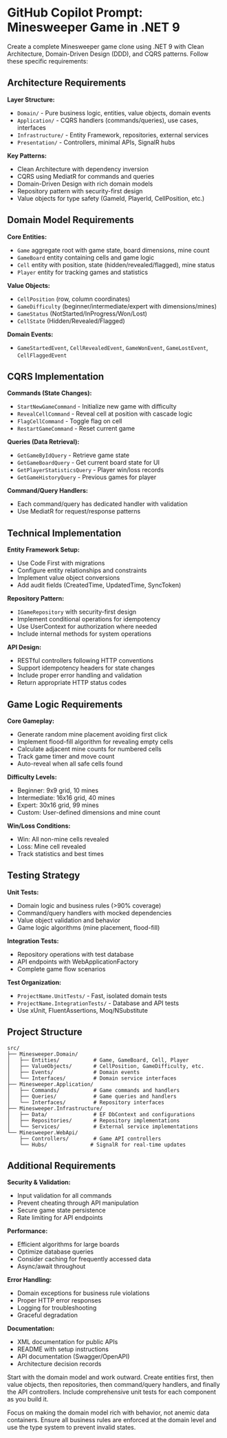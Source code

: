 # GitHub Copilot Prompt: Minesweeper Game in .NET 9

Create a complete Minesweeper game clone using .NET 9 with Clean Architecture, Domain-Driven Design (DDD), and CQRS patterns. Follow these specific requirements:

## Architecture Requirements

**Layer Structure:**

- `Domain/` - Pure business logic, entities, value objects, domain events
- `Application/` - CQRS handlers (commands/queries), use cases, interfaces
- `Infrastructure/` - Entity Framework, repositories, external services
- `Presentation/` - Controllers, minimal APIs, SignalR hubs

**Key Patterns:**

- Clean Architecture with dependency inversion
- CQRS using MediatR for commands and queries
- Domain-Driven Design with rich domain models
- Repository pattern with security-first design
- Value objects for type safety (GameId, PlayerId, CellPosition, etc.)

## Domain Model Requirements

**Core Entities:**

- `Game` aggregate root with game state, board dimensions, mine count
- `GameBoard` entity containing cells and game logic
- `Cell` entity with position, state (hidden/revealed/flagged), mine status
- `Player` entity for tracking games and statistics

**Value Objects:**

- `CellPosition` (row, column coordinates)
- `GameDifficulty` (beginner/intermediate/expert with dimensions/mines)
- `GameStatus` (NotStarted/InProgress/Won/Lost)
- `CellState` (Hidden/Revealed/Flagged)

**Domain Events:**

- `GameStartedEvent`, `CellRevealedEvent`, `GameWonEvent`, `GameLostEvent`, `CellFlaggedEvent`

## CQRS Implementation

**Commands (State Changes):**

- `StartNewGameCommand` - Initialize new game with difficulty
- `RevealCellCommand` - Reveal cell at position with cascade logic
- `FlagCellCommand` - Toggle flag on cell
- `RestartGameCommand` - Reset current game

**Queries (Data Retrieval):**

- `GetGameByIdQuery` - Retrieve game state
- `GetGameBoardQuery` - Get current board state for UI
- `GetPlayerStatisticsQuery` - Player win/loss records
- `GetGameHistoryQuery` - Previous games for player

**Command/Query Handlers:**

- Each command/query has dedicated handler with validation
- Use MediatR for request/response patterns

## Technical Implementation

**Entity Framework Setup:**

- Use Code First with migrations
- Configure entity relationships and constraints
- Implement value object conversions
- Add audit fields (CreatedTime, UpdatedTime, SyncToken)

**Repository Pattern:**

- `IGameRepository` with security-first design
- Implement conditional operations for idempotency
- Use UserContext for authorization where needed
- Include internal methods for system operations

**API Design:**

- RESTful controllers following HTTP conventions
- Support idempotency headers for state changes
- Include proper error handling and validation
- Return appropriate HTTP status codes

## Game Logic Requirements

**Core Gameplay:**

- Generate random mine placement avoiding first click
- Implement flood-fill algorithm for revealing empty cells
- Calculate adjacent mine counts for numbered cells
- Track game timer and move count
- Auto-reveal when all safe cells found

**Difficulty Levels:**

- Beginner: 9x9 grid, 10 mines
- Intermediate: 16x16 grid, 40 mines  
- Expert: 30x16 grid, 99 mines
- Custom: User-defined dimensions and mine count

**Win/Loss Conditions:**

- Win: All non-mine cells revealed
- Loss: Mine cell revealed
- Track statistics and best times

## Testing Strategy

**Unit Tests:**

- Domain logic and business rules (>90% coverage)
- Command/query handlers with mocked dependencies
- Value object validation and behavior
- Game logic algorithms (mine placement, flood-fill)

**Integration Tests:**

- Repository operations with test database
- API endpoints with WebApplicationFactory
- Complete game flow scenarios

**Test Organization:**

- `ProjectName.UnitTests/` - Fast, isolated domain tests
- `ProjectName.IntegrationTests/` - Database and API tests
- Use xUnit, FluentAssertions, Moq/NSubstitute

## Project Structure

```plaintext
src/
├── Minesweeper.Domain/
│   ├── Entities/           # Game, GameBoard, Cell, Player
│   ├── ValueObjects/       # CellPosition, GameDifficulty, etc.
│   ├── Events/             # Domain events
│   └── Interfaces/         # Domain service interfaces
├── Minesweeper.Application/
│   ├── Commands/           # Game commands and handlers
│   ├── Queries/            # Game queries and handlers
│   └── Interfaces/         # Repository interfaces
├── Minesweeper.Infrastructure/
│   ├── Data/               # EF DbContext and configurations
│   ├── Repositories/       # Repository implementations
│   └── Services/           # External service implementations
└── Minesweeper.WebApi/
    ├── Controllers/        # Game API controllers
    └── Hubs/              # SignalR for real-time updates
```

## Additional Requirements

**Security & Validation:**

- Input validation for all commands
- Prevent cheating through API manipulation
- Secure game state persistence
- Rate limiting for API endpoints

**Performance:**

- Efficient algorithms for large boards
- Optimize database queries
- Consider caching for frequently accessed data
- Async/await throughout

**Error Handling:**

- Domain exceptions for business rule violations
- Proper HTTP error responses
- Logging for troubleshooting
- Graceful degradation

**Documentation:**

- XML documentation for public APIs
- README with setup instructions
- API documentation (Swagger/OpenAPI)
- Architecture decision records

Start with the domain model and work outward. Create entities first, then value objects, then repositories, then command/query handlers, and finally the API controllers. Include comprehensive unit tests for each component as you build it.

Focus on making the domain model rich with behavior, not anemic data containers. Ensure all business rules are enforced at the domain level and use the type system to prevent invalid states.
